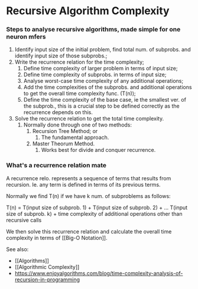 # Recursive Algorithm Complexity

### Steps to analyse recursive algorithms, made simple for one neuron mfers

1. Identify input size of the initial problem, find total num. of subprobs. and identify input size of those subprobs.;
2. Write the recurrence relation for the time complexity;
	1. Define time complexity of larger problem in terms of input size;
	1. Define time complexity of subprobs. in terms of input size;
	1. Analyse worst-case time complexity of any additional operations; 
	1. Add the time complexities of the subprobs. and additional operations to get the overall time complexity func. (T(n));
	1. Define the time complexity of the base case, ie the smallest ver. of the subprob., this is a crucial step to be defined correctly as the recurrence depends on this.
3. Solve the recurrence relation to get the total time complexity.
	1. Normally done through one of two methods:
		1. Recursion Tree Method; or
			1. The fundamental approach.
		1. Master Theorum Method.
			1. Works best for divide and conquer recurrence.

### What's a recurrence relation mate

A recurrence relo. represents a sequence of terms that results from recursion. Ie. any term is defined in terms of its previous terms.

Normally we find T(n) if we have k num. of subproblems as follows:

T(n) = T(input size of subprob. 1) + T(input size of subprob. 2) + ... T(input size of subprob. k) + time complexity of additional operations other than recursive calls

We then solve this recurrence relation and calculate the overall time complexity in terms of [[Big-O Notation]].


See also:
- [[Algorithms]]
- [[Algorithmic Complexity]]
- https://www.enjoyalgorithms.com/blog/time-complexity-analysis-of-recursion-in-programming

